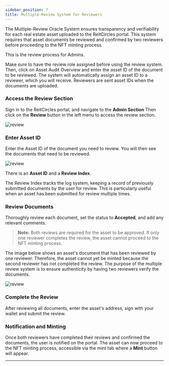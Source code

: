 ```yaml
---
sidebar_position: 7
title: Multiple-Review System for Reviewers
---
```


The Multiple-Review Oracle System ensures transparency and verifiability for each real estate asset uploaded to the ReitCircles portal. This system requires that asset documents be reviewed and confirmed by two reviewers before proceeding to the NFT minting process.

This is the review process for Admins.

Make sure to have the review role assigned before using the review system. Then, click on Asset Audit Overview and enter the asset ID of the document to be reviewed. The system will automatically assign an asset ID to a reviewer, which you will receive. Reviewers are sent asset IDs when the documents are uploaded.

### Access the Review Section

Sign in to the ReitCircles portal, and navigate to the **Admin Section** Then click on the **Review** button in the left menu to access the review section.

![review](/img/rev/review.png)

### Enter Asset ID

Enter the Asset ID of the document you need to review. You will then see the documents that need to be reviewed.

![review](/img/rev/main-revvv.png)

There is an **Asset ID** and a **Review Index**.

The Review Index tracks the log system, keeping a record of previously submitted documents by the user for review. This is particularly useful when an asset has been submitted for review multiple times.

### Review Documents

Thoroughly review each document, set the status to **Accepted**, and add any relevant comments.

> **Note:** Both reviews are required for the asset to be approved. If only one reviewer completes the review, the asset cannot proceed to the NFT minting process.

The image below shows an asset's document that has been reviewed by one reviewer. Therefore, the asset cannot yet be minted because the second reviewer has not completed the review. The purpose of the multiple review system is to ensure authenticity by having two reviewers verify the documents.


![review](/img/rev/rev-one.png)

### Complete the Review

After reviewing all documents, enter the asset's address, sign with your wallet and submit the review.

### Notification and Minting

Once both reviewers have completed their reviews and confirmed the documents, the user is notified on the portal. The asset can now proceed to the NFT minting process, accessible via the mint tab where a **Mint** button will appear.

---

